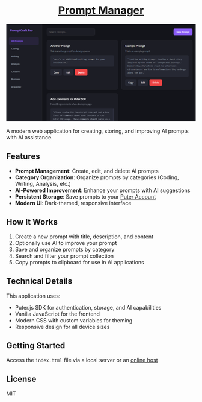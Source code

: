 <h1 align="center">
  <a href="https://puter.com/app/prompt-management" target="_blank">Prompt Manager</a>
</h1>

<p align="center">
  <a href="https://puter.com/app/prompt-management" target="_blank">
    <img src="screenshot.png" alt="Screenshot" width="600" />
  </a>
</p>


A modern web application for creating, storing, and improving AI prompts with AI assistance.

## Features

- **Prompt Management**: Create, edit, and delete AI prompts
- **Category Organization**: Organize prompts by categories (Coding, Writing, Analysis, etc.)
- **AI-Powered Improvement**: Enhance your prompts with AI suggestions
- **Persistent Storage**: Save prompts to your [Puter Account](https://puter.com)
- **Modern UI**: Dark-themed, responsive interface

## How It Works

1. Create a new prompt with title, description, and content
2. Optionally use AI to improve your prompt
3. Save and organize prompts by category
4. Search and filter your prompt collection
5. Copy prompts to clipboard for use in AI applications

## Technical Details

This application uses:
- Puter.js SDK for authentication, storage, and AI capabilities
- Vanilla JavaScript for the frontend
- Modern CSS with custom variables for theming
- Responsive design for all device sizes

## Getting Started

Access the `index.html` file via a local server or an [online host](https://puter.com)

## License

MIT
